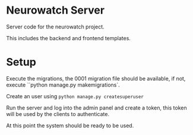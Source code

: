# Neurowatch Server

Server code for the neurowatch project.

This includes the backend and frontend templates.

# Setup

Execute the migrations, the 0001 migration file should be available, if not, execute ``python manage.py makemigrations`.

Create an user using `python manage.py createsuperuser`

Run the server and log into the admin panel and create a token, this token will be used by the clients to authenticate.

At this point the system should be ready to be used.
